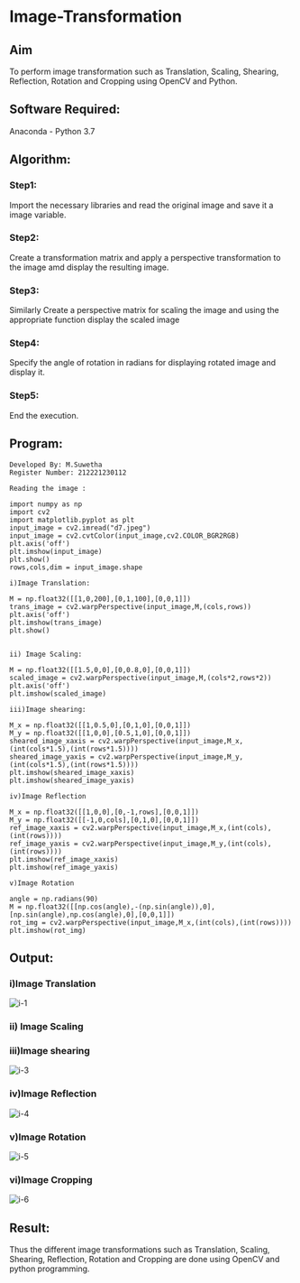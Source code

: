 # Image-Transformation
## Aim
To perform image transformation such as Translation, Scaling, Shearing, Reflection, Rotation and Cropping using OpenCV and Python.

## Software Required:
Anaconda - Python 3.7

## Algorithm:
### Step1:
Import the necessary libraries and read the original image and save it a image variable.

### Step2:
Create a transformation matrix and apply a perspective transformation to the image amd display the resulting image.

### Step3:
Similarly Create a perspective matrix for scaling the image and using the appropriate function display the scaled image

### Step4:
Specify the angle of rotation in radians for displaying rotated image and display it.

### Step5:
End the execution.

## Program:
```
Developed By: M.Suwetha
Register Number: 212221230112

Reading the image : 

import numpy as np
import cv2
import matplotlib.pyplot as plt
input_image = cv2.imread("d7.jpeg")
input_image = cv2.cvtColor(input_image,cv2.COLOR_BGR2RGB)
plt.axis('off')
plt.imshow(input_image)
plt.show()
rows,cols,dim = input_image.shape

i)Image Translation:

M = np.float32([[1,0,200],[0,1,100],[0,0,1]])
trans_image = cv2.warpPerspective(input_image,M,(cols,rows))
plt.axis('off')
plt.imshow(trans_image)
plt.show()


ii) Image Scaling:

M = np.float32([[1.5,0,0],[0,0.8,0],[0,0,1]])
scaled_image = cv2.warpPerspective(input_image,M,(cols*2,rows*2))
plt.axis('off')
plt.imshow(scaled_image)

iii)Image shearing:

M_x = np.float32([[1,0.5,0],[0,1,0],[0,0,1]])
M_y = np.float32([[1,0,0],[0.5,1,0],[0,0,1]])
sheared_image_xaxis = cv2.warpPerspective(input_image,M_x,(int(cols*1.5),(int(rows*1.5))))
sheared_image_yaxis = cv2.warpPerspective(input_image,M_y,(int(cols*1.5),(int(rows*1.5))))
plt.imshow(sheared_image_xaxis)
plt.imshow(sheared_image_yaxis)

iv)Image Reflection

M_x = np.float32([[1,0,0],[0,-1,rows],[0,0,1]])
M_y = np.float32([[-1,0,cols],[0,1,0],[0,0,1]])
ref_image_xaxis = cv2.warpPerspective(input_image,M_x,(int(cols),(int(rows))))
ref_image_yaxis = cv2.warpPerspective(input_image,M_y,(int(cols),(int(rows))))
plt.imshow(ref_image_xaxis)
plt.imshow(ref_image_yaxis)

v)Image Rotation

angle = np.radians(90)
M = np.float32([[np.cos(angle),-(np.sin(angle)),0],[np.sin(angle),np.cos(angle),0],[0,0,1]])
rot_img = cv2.warpPerspective(input_image,M_x,(int(cols),(int(rows))))
plt.imshow(rot_img)

```
## Output:
### i)Image Translation

![i-1](https://user-images.githubusercontent.com/94165336/231249318-61f4ceee-fd5f-4bf4-882c-9091512491ef.png)

### ii) Image Scaling


### iii)Image shearing

![i-3](https://user-images.githubusercontent.com/94165336/231249658-d65a238e-c443-4258-9426-dae0f6d43b3a.png)


### iv)Image Reflection

![i-4](https://user-images.githubusercontent.com/94165336/231249772-3599b4a4-8075-4ee0-8dbe-d551aa1f1a8c.png)


### v)Image Rotation

![i-5](https://user-images.githubusercontent.com/94165336/231249925-44124990-f78f-4faf-b160-c6b5055a4b41.png)


### vi)Image Cropping

![i-6](https://user-images.githubusercontent.com/94165336/231250027-1be6be11-6377-41bd-bf40-04e6960a7b98.png)


## Result: 

Thus the different image transformations such as Translation, Scaling, Shearing, Reflection, Rotation and Cropping are done using OpenCV and python programming.
